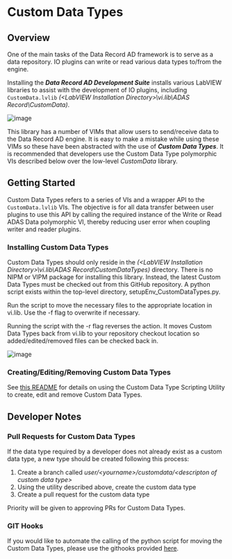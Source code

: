 # Custom Data Types
## Overview
One of the main tasks of the Data Record AD framework is to serve as a data repository.  IO plugins can write or read various data types to/from the engine.  

Installing the **_Data Record AD Development Suite_** installs various LabVIEW libraries to assist with the development of IO plugins, including `CustomData.lvlib` _(\<LabVIEW Installation Directory>\vi.lib\ADAS Record\CustomData)_.

![image](https://user-images.githubusercontent.com/15633959/176258548-21680a5e-ac8e-477d-a2d9-964ab7a001a1.png)

This library has a number of VIMs that allow users to send/receive data to the Data Record AD engine.  It is easy to make a mistake while using these VIMs so these have been abstracted with the use of **_Custom Data Types_**.  It is recommended that developers use the Custom Data Type polymorphic VIs described below over the low-level _CustomData_ library.

## Getting Started
Custom Data Types refers to a series of VIs and a wrapper API to the `CustomData.lvlib` VIs.  The objective is for all data transfer between user plugins to use this API by calling the required instance of the Write or Read ADAS Data polymorphic VI, thereby reducing user error when coupling writer and reader plugins.

### Installing Custom Data Types
Custom Data Types should only reside in the _(\<LabVIEW Installation Directory>\vi.lib\ADAS Record\CustomDataTypes)_ directory.  There is no NIPM or VIPM package for installing this library.  Instead, the latest Custom Data Types must be checked out from this GitHub repository.  A python script exists within the top-level directory, setupEnv_CustomDataTypes.py.  

Run the script to move the necessary files to the appropriate location in vi.lib.  Use the -f flag to overwrite if necessary.

Running the script with the -r flag reverses the action.  It moves Custom Data Types back from vi.lib to your repository checkout location so added/edited/removed files can be checked back in.

![image](https://user-images.githubusercontent.com/15633959/176289108-239acade-c8b1-4340-8f53-a7858d7afc5e.png)


### Creating/Editing/Removing Custom Data Types
See [this README](../CustomData/CustomDataTypeScriptingUtility#readme) for details on using the Custom Data Type Scripting Utility to create, edit and remove Custom Data Types.

## Developer Notes
### Pull Requests for Custom Data Types
If the data type required by a developer does not already exist as a custom data type, a new type should be created following this process:
1. Create a branch called _user/\<yourname>/customdata/\<descripton of custom data type>_
1. Using the utility described above, create the custom data type
1. Create a pull request for the custom data type

Priority will be given to approving PRs for Custom Data Types.

### GIT Hooks
If you would like to automate the calling of the python script for moving the Custom Data Types, please use the githooks provided [here](../Utilities/githooks).
